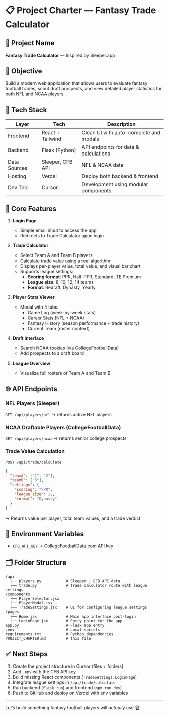 # 📋 Project Charter — Fantasy Trade Calculator

## 🏈 Project Name
**Fantasy Trade Calculator** — Inspired by Sleeper.app

## 🎯 Objective
Build a modern web application that allows users to evaluate fantasy football trades, scout draft prospects, and view detailed player statistics for both NFL and NCAA players.

## 🧱 Tech Stack
| Layer        | Tech                | Description                              |
|--------------|---------------------|------------------------------------------|
| Frontend     | React + Tailwind    | Clean UI with auto-complete and modals   |
| Backend      | Flask (Python)      | API endpoints for data & calculations    |
| Data Sources | Sleeper, CFB API    | NFL & NCAA data                          |
| Hosting      | Vercel              | Deploy both backend & frontend           |
| Dev Tool     | Cursor              | Development using modular components     |

## 🔑 Core Features
1. **Login Page**
   - Simple email input to access the app
   - Redirects to Trade Calculator upon login

2. **Trade Calculator**
   - Select Team A and Team B players
   - Calculate trade value using a real algorithm
   - Displays per-player value, total value, and visual bar chart
   - Supports league settings:
     - **Scoring format**: PPR, Half-PPR, Standard, TE Premium
     - **League size**: 8, 10, 12, 14 teams
     - **Format**: Redraft, Dynasty, Yearly

3. **Player Stats Viewer**
   - Modal with 4 tabs:
     - Game Log (week-by-week stats)
     - Career Stats (NFL + NCAA)
     - Fantasy History (season performance + trade history)
     - Current Team (roster context)

4. **Draft Interface**
   - Search NCAA rookies (via CollegeFootballData)
   - Add prospects to a draft board

5. **League Overview**
   - Visualize full rosters of Team A and Team B

## 🌐 API Endpoints
### NFL Players (Sleeper)
`GET /api/players/nfl` → returns active NFL players

### NCAA Draftable Players (CollegeFootballData)
`GET /api/players/ncaa` → returns senior college prospects

### Trade Value Calculation
`POST /api/trade/calculate`
```json
{
  "teamA": ["1", "2"],
  "teamB": ["3"],
  "settings": {
    "scoring": "PPR",
    "league_size": 12,
    "format": "Dynasty"
  }
}
```
→ Returns value per player, total team values, and a trade verdict

## 🔐 Environment Variables
- `CFB_API_KEY` → CollegeFootballData.com API key

## 🗂 Folder Structure
```
/api
  ├── players.py           # Sleeper + CFB API data
  ├── trade.py             # Trade calculator route with league settings
/components
  ├── PlayerSelector.jsx
  ├── PlayerModal.jsx
  ├── TradeSettings.jsx    # UI for configuring league settings
/pages
  ├── Home.jsx             # Main app interface post-login
  ├── LoginPage.jsx        # Entry point for the app
app.py                     # Flask app entry
.env                       # Local secrets
requirements.txt           # Python dependencies
PROJECT_CHARTER.md         # This file
```

## ✅ Next Steps
1. Create the project structure in Cursor (files + folders)
2. Add `.env` with the CFB API key
3. Build missing React components (`TradeSettings`, `LoginPage`)
4. Integrate league settings in `/api/trade/calculate`
5. Run backend (`flask run`) and frontend (`npm run dev`)
6. Push to GitHub and deploy on Vercel with env variables

---

Let’s build something fantasy football players will *actually* use 🏆



